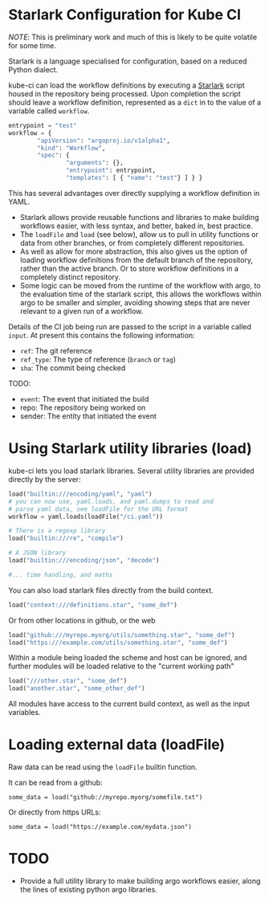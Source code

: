 # Starlark Configuration for Kube CI

*NOTE*: This is preliminary work and much of this is likely to
be quite volatile for some time.

Starlark is a language specialised for configuration, based on
a reduced Python dialect.

kube-ci can load the workflow definitions by executing a [Starlark](https://github.com/google/starlark-go)
script housed in the repository being processed. Upon completion the
script should leave a workflow definition, represented as a `dict`
in to the value of a variable called `workflow`.

```python
entrypoint = "test"
workflow = {
		"apiVersion": "argoproj.io/v1alpha1",
		"kind": "Workflow",
		"spec": {
				"arguments": {},
				"entrypoint": entrypoint,
				"templates": [ { "name": "test"} ] } }
```

This has several advantages over directly supplying a workflow definition in YAML.

- Starlark allows provide reusable functions and libraries to make building workflows easier,
  with less syntax, and better, baked in, best practice.
- The `loadFile` and `load` (see below), allow us to pull in utility functions or data
  from other branches, or from completely different repositories.
- As well as allow for more abstraction, this also gives us the option of loading workflow
  definitions from the default branch of the repository, rather than the active branch. Or
  to store workflow definitions in a completely distinct repository.
- Some logic can be moved from the runtime of the workflow with argo, to the evaluation time
  of the starlark script, this allows the workflows within argo to be smaller and simpler,
  avoiding showing steps that are never relevant to a given run of a workflow.


Details of the CI job being run are passed to the script in a variable
called `input`. At present this contains the following information:

- `ref`: The git reference
- `ref_type`: The type of reference (`branch` or `tag`)
- `sha`: The commit being checked

TODO:
- `event`: The event that initiated the build
- repo: The repository being worked on
- sender: The entity that initiated the event

# Using Starlark utility libraries (load)

kube-ci lets you load starlark libraries. Several utility libraries
are provided directly by the server:

```python
load("builtin:///encoding/yaml", "yaml")
# you can now use, yaml.loads, and yaml.dumps to read and
# parse yaml data, see loadFile for the URL format
workflow = yaml.loads(loadFile("/ci.yaml"))

# There is a regexp library
load("builtin:///re", "compile")

# A JSON library
load("builtin:///encoding/json", "decode")

#... time handling, and maths

```

You can also load starlark files directly from the build
context.

```python
load("context:///definitions.star", "some_def")
```

Or from other locations in github, or the web

```python
load("github:///myrepo.myorg/utils/something.star", "some_def")
load("https:///example.com/utils/something.star", "some_def")
```

Within a module being loaded the scheme and host can be ignored, and
further modules will be loaded relative to the "current working path"

```python
load("///other.star", "some_def")
load("another.star", "some_other_def")
```

All modules have access to the current build context, as well as the
input variables.

# Loading external data (loadFile)

Raw data can be read using the `loadFile` builtin function.

It can be read from a github:

```
some_data = load("github://myrepo.myorg/somefile.txt")
```

Or directly from https URLs:
```
some_data = load("https://example.com/mydata.json")
```

# TODO

- Provide a full utility library to make building argo workflows easier, along the
  lines of existing python argo libraries.


